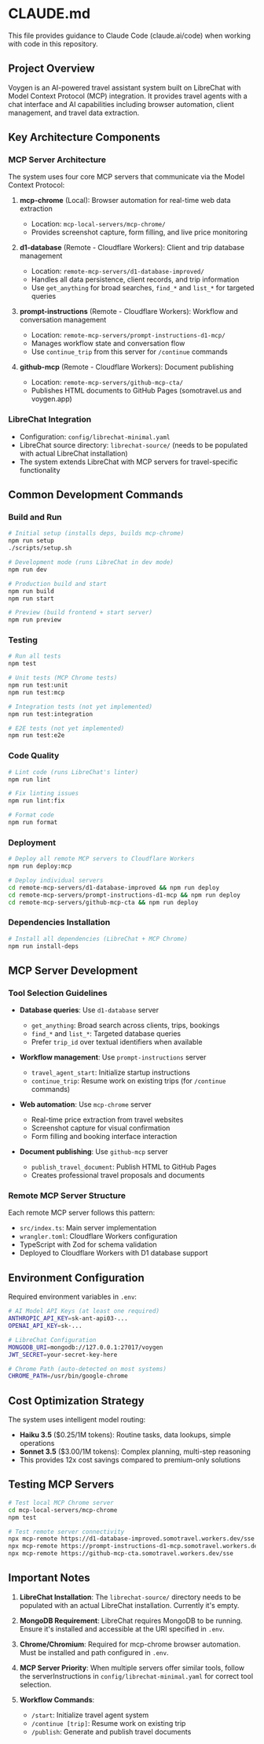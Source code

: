 # CLAUDE.md

This file provides guidance to Claude Code (claude.ai/code) when working with code in this repository.

## Project Overview

Voygen is an AI-powered travel assistant system built on LibreChat with Model Context Protocol (MCP) integration. It provides travel agents with a chat interface and AI capabilities including browser automation, client management, and travel data extraction.

## Key Architecture Components

### MCP Server Architecture
The system uses four core MCP servers that communicate via the Model Context Protocol:

1. **mcp-chrome** (Local): Browser automation for real-time web data extraction
   - Location: `mcp-local-servers/mcp-chrome/`
   - Provides screenshot capture, form filling, and live price monitoring

2. **d1-database** (Remote - Cloudflare Workers): Client and trip database management
   - Location: `remote-mcp-servers/d1-database-improved/`
   - Handles all data persistence, client records, and trip information
   - Use `get_anything` for broad searches, `find_*` and `list_*` for targeted queries

3. **prompt-instructions** (Remote - Cloudflare Workers): Workflow and conversation management
   - Location: `remote-mcp-servers/prompt-instructions-d1-mcp/`
   - Manages workflow state and conversation flow
   - Use `continue_trip` from this server for `/continue` commands

4. **github-mcp** (Remote - Cloudflare Workers): Document publishing
   - Location: `remote-mcp-servers/github-mcp-cta/`
   - Publishes HTML documents to GitHub Pages (somotravel.us and voygen.app)

### LibreChat Integration
- Configuration: `config/librechat-minimal.yaml`
- LibreChat source directory: `librechat-source/` (needs to be populated with actual LibreChat installation)
- The system extends LibreChat with MCP servers for travel-specific functionality

## Common Development Commands

### Build and Run
```bash
# Initial setup (installs deps, builds mcp-chrome)
npm run setup
./scripts/setup.sh

# Development mode (runs LibreChat in dev mode)
npm run dev

# Production build and start
npm run build
npm run start

# Preview (build frontend + start server)
npm run preview
```

### Testing
```bash
# Run all tests
npm test

# Unit tests (MCP Chrome tests)
npm run test:unit
npm run test:mcp

# Integration tests (not yet implemented)
npm run test:integration

# E2E tests (not yet implemented)
npm run test:e2e
```

### Code Quality
```bash
# Lint code (runs LibreChat's linter)
npm run lint

# Fix linting issues
npm run lint:fix

# Format code
npm run format
```

### Deployment
```bash
# Deploy all remote MCP servers to Cloudflare Workers
npm run deploy:mcp

# Deploy individual servers
cd remote-mcp-servers/d1-database-improved && npm run deploy
cd remote-mcp-servers/prompt-instructions-d1-mcp && npm run deploy
cd remote-mcp-servers/github-mcp-cta && npm run deploy
```

### Dependencies Installation
```bash
# Install all dependencies (LibreChat + MCP Chrome)
npm run install-deps
```

## MCP Server Development

### Tool Selection Guidelines
- **Database queries**: Use `d1-database` server
  - `get_anything`: Broad search across clients, trips, bookings
  - `find_*` and `list_*`: Targeted database queries
  - Prefer `trip_id` over textual identifiers when available

- **Workflow management**: Use `prompt-instructions` server
  - `travel_agent_start`: Initialize startup instructions
  - `continue_trip`: Resume work on existing trips (for `/continue` commands)

- **Web automation**: Use `mcp-chrome` server
  - Real-time price extraction from travel websites
  - Screenshot capture for visual confirmation
  - Form filling and booking interface interaction

- **Document publishing**: Use `github-mcp` server
  - `publish_travel_document`: Publish HTML to GitHub Pages
  - Creates professional travel proposals and documents

### Remote MCP Server Structure
Each remote MCP server follows this pattern:
- `src/index.ts`: Main server implementation
- `wrangler.toml`: Cloudflare Workers configuration
- TypeScript with Zod for schema validation
- Deployed to Cloudflare Workers with D1 database support

## Environment Configuration

Required environment variables in `.env`:
```bash
# AI Model API Keys (at least one required)
ANTHROPIC_API_KEY=sk-ant-api03-...
OPENAI_API_KEY=sk-...

# LibreChat Configuration
MONGODB_URI=mongodb://127.0.0.1:27017/voygen
JWT_SECRET=your-secret-key-here

# Chrome Path (auto-detected on most systems)
CHROME_PATH=/usr/bin/google-chrome
```

## Cost Optimization Strategy

The system uses intelligent model routing:
- **Haiku 3.5** ($0.25/1M tokens): Routine tasks, data lookups, simple operations
- **Sonnet 3.5** ($3.00/1M tokens): Complex planning, multi-step reasoning
- This provides 12x cost savings compared to premium-only solutions

## Testing MCP Servers

```bash
# Test local MCP Chrome server
cd mcp-local-servers/mcp-chrome
npm test

# Test remote server connectivity
npx mcp-remote https://d1-database-improved.somotravel.workers.dev/sse
npx mcp-remote https://prompt-instructions-d1-mcp.somotravel.workers.dev/sse
npx mcp-remote https://github-mcp-cta.somotravel.workers.dev/sse
```

## Important Notes

1. **LibreChat Installation**: The `librechat-source/` directory needs to be populated with an actual LibreChat installation. Currently it's empty.

2. **MongoDB Requirement**: LibreChat requires MongoDB to be running. Ensure it's installed and accessible at the URI specified in `.env`.

3. **Chrome/Chromium**: Required for mcp-chrome browser automation. Must be installed and path configured in `.env`.

4. **MCP Server Priority**: When multiple servers offer similar tools, follow the serverInstructions in `config/librechat-minimal.yaml` for correct tool selection.

5. **Workflow Commands**:
   - `/start`: Initialize travel agent system
   - `/continue [trip]`: Resume work on existing trip
   - `/publish`: Generate and publish travel documents